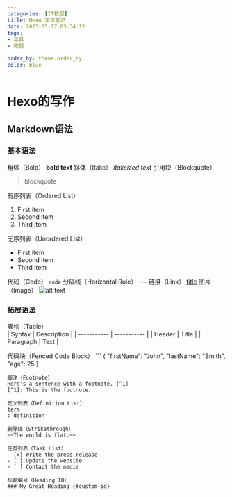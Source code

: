 ```yaml
---
categories: [IT教程]
title: Hexo 学习笔记
date: 2023-05-17 03:34:12
tags: 
- 工具
- 教程

order_by: theme.order_by
color: blue
---
```


# Hexo的写作

## Markdown语法
### 基本语法

粗体（Bold）	**bold text**
斜体（Italic）	*italicized text*
引用块（Blockquote）	
> blockquote

有序列表（Ordered List）	
1. First item
2. Second item
3. Third item

无序列表（Unordered List）	
- First item
- Second item
- Third item

代码（Code）	`code`
分隔线（Horizontal Rule）	---
链接（Link）	[title](https://www.example.com)
图片（Image）	![alt text](image.jpg)

### 拓展语法

表格（Table）	
| Syntax      | Description |
| ----------- | ----------- |
| Header      | Title       |
| Paragraph   | Text        |

代码块（Fenced Code Block）
	```
{
  "firstName": "John",
  "lastName": "Smith",
  "age": 25
}
```
脚注（Footnote）	
Here's a sentence with a footnote. [^1]
[^1]: This is the footnote.

定义列表（Definition List）	
term
: definition

删除线（Strikethrough）
~~The world is flat.~~

任务列表（Task List）	
- [x] Write the press release
- [ ] Update the website
- [ ] Contact the media

标题编号（Heading ID）	
### My Great Heading {#custom-id}

